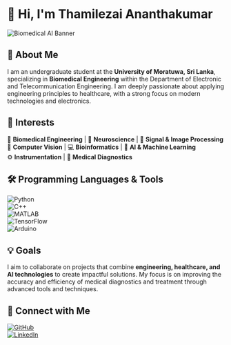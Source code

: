 # 👋 Hi, I'm Thamilezai Ananthakumar  

![Biomedical AI Banner](https://your-image-url.com)

## 👀 About Me  
I am an undergraduate student at the **University of Moratuwa, Sri Lanka**, specializing in **Biomedical Engineering** within the Department of Electronic and Telecommunication Engineering. I am deeply passionate about applying engineering principles to healthcare, with a strong focus on modern technologies and electronics.  

## 🌟 Interests  
🔬 **Biomedical Engineering** | 🧠 **Neuroscience** | 📡 **Signal & Image Processing**  
👀 **Computer Vision** | 💻 **Bioinformatics** | 🤖 **AI & Machine Learning**  
⚙️ **Instrumentation** | 🏥 **Medical Diagnostics**  

## 🛠 Programming Languages & Tools  
![Python](https://img.shields.io/badge/-Python-3776AB?style=for-the-badge&logo=python&logoColor=white)  
![C++](https://img.shields.io/badge/-C++-00599C?style=for-the-badge&logo=c%2B%2B&logoColor=white)  
![MATLAB](https://img.shields.io/badge/-MATLAB-0076A8?style=for-the-badge&logo=mathworks&logoColor=white)  
![TensorFlow](https://img.shields.io/badge/-TensorFlow-FF6F00?style=for-the-badge&logo=tensorflow&logoColor=white)  
![Arduino](https://img.shields.io/badge/-Arduino-00979D?style=for-the-badge&logo=arduino&logoColor=white)  

## 💡 Goals  
I aim to collaborate on projects that combine **engineering, healthcare, and AI technologies** to create impactful solutions. My focus is on improving the accuracy and efficiency of medical diagnostics and treatment through advanced tools and techniques.  

## 🚀 Connect with Me  
[![GitHub](https://img.shields.io/badge/GitHub-%23121011.svg?style=for-the-badge&logo=github&logoColor=white)](https://github.com/ThamilezaiAnanthakumar)  
[![LinkedIn](https://img.shields.io/badge/LinkedIn-%230A66C2.svg?style=for-the-badge&logo=linkedin&logoColor=white)](https://www.linkedin.com/in/thamilezai-ananthakumar-387a922a4)  
